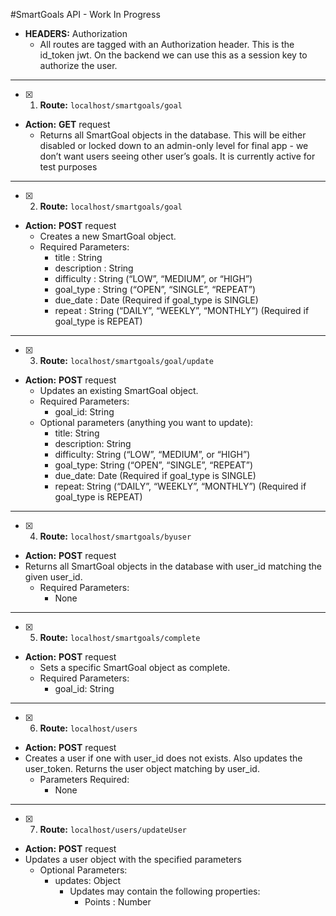 #SmartGoals API - Work In Progress



* __HEADERS:__ Authorization
	+ All routes are tagged with an Authorization header. This is the id_token jwt. On the backend we can use this as a session key to authorize the user.

-----

- [x] 1. __Route:__ ```localhost/smartgoals/goal```
* __Action:__ __GET__ request
	+ Returns all SmartGoal objects in the database.  This will be either disabled or locked down to an admin-only level for final app - we don’t want users seeing other user’s goals.  It is currently active for test purposes


-----


- [x] 2. __Route:__ ```localhost/smartgoals/goal```
* __Action:__ __POST__ request
	+ Creates a new SmartGoal object.
	+ Required Parameters:
		- title : String
		- description : String
		- difficulty : String (“LOW”, “MEDIUM”, or “HIGH”)
		- goal_type : String (“OPEN”, “SINGLE”, “REPEAT”)
		- due_date : Date (Required if goal_type is SINGLE)
		- repeat : String (“DAILY”, “WEEKLY”, “MONTHLY”) (Required if goal_type is REPEAT)


-----


- [x] 3. __Route:__ ```localhost/smartgoals/goal/update```
* __Action:__ __POST__ request
	+ Updates an existing SmartGoal object.
	+ Required Parameters:
		- goal_id: String
	+ Optional parameters (anything you want to update):
		- title: String
		- description: String
		- difficulty: String (“LOW”, “MEDIUM”, or “HIGH”)
		- goal_type: String (“OPEN”, “SINGLE”, “REPEAT”)
		- due_date: Date (Required if goal_type is SINGLE)
		- repeat: String (“DAILY”, “WEEKLY”, “MONTHLY”) (Required if goal_type is REPEAT)


-----


- [x] 4. __Route:__ ```localhost/smartgoals/byuser```
* __Action:__ __POST__ request
* Returns all SmartGoal objects in the database with user_id matching the given user_id.
	+ Required Parameters:
		- None


-----


- [x] 5. __Route:__ ```localhost/smartgoals/complete```
* __Action:__ __POST__ request
	+ Sets a specific SmartGoal object as complete.
	+ Required Parameters:
		- goal_id: String


-----


- [x] 6. __Route:__ ```localhost/users```
* __Action:__ __POST__ request
* Creates a user if one with user_id does not exists. Also updates the user_token. Returns the user object matching by user_id.
	+ Parameters Required:
		- None


-----

- [x] 7. __Route:__ ```localhost/users/updateUser```
* __Action:__ __POST__ request
* Updates a user object with the specified parameters
	+ Optional Parameters:
		- updates: Object
			- Updates may contain the following properties:
				- Points : Number
